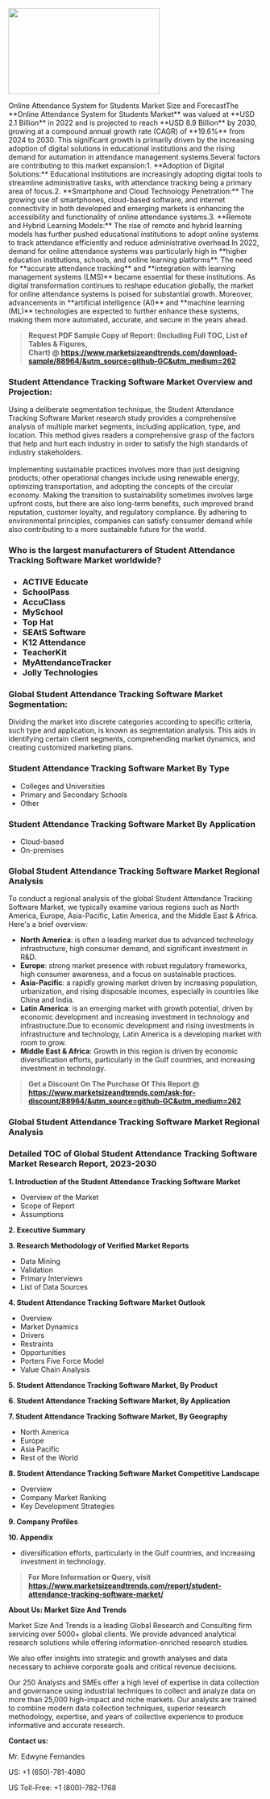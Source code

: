 <p><img class="alignnone size-medium wp-image-20088" src="https://ffe5etoiles.com/wp-content/uploads/2024/12/MST1-300x171.png" alt="" width="300" height="171" /></p>Online Attendance System for Students Market Size and ForecastThe **Online Attendance System for Students Market** was valued at **USD 2.1 Billion** in 2022 and is projected to reach **USD 8.9 Billion** by 2030, growing at a compound annual growth rate (CAGR) of **19.6%** from 2024 to 2030. This significant growth is primarily driven by the increasing adoption of digital solutions in educational institutions and the rising demand for automation in attendance management systems.Several factors are contributing to this market expansion:1. **Adoption of Digital Solutions:** Educational institutions are increasingly adopting digital tools to streamline administrative tasks, with attendance tracking being a primary area of focus.2. **Smartphone and Cloud Technology Penetration:** The growing use of smartphones, cloud-based software, and internet connectivity in both developed and emerging markets is enhancing the accessibility and functionality of online attendance systems.3. **Remote and Hybrid Learning Models:** The rise of remote and hybrid learning models has further pushed educational institutions to adopt online systems to track attendance efficiently and reduce administrative overhead.In 2022, demand for online attendance systems was particularly high in **higher education institutions, schools, and online learning platforms**. The need for **accurate attendance tracking** and **integration with learning management systems (LMS)** became essential for these institutions. As digital transformation continues to reshape education globally, the market for online attendance systems is poised for substantial growth. Moreover, advancements in **artificial intelligence (AI)** and **machine learning (ML)** technologies are expected to further enhance these systems, making them more automated, accurate, and secure in the years ahead.</p><blockquote id="" class=""><strong>Request PDF Sample Copy of Report: (Including Full TOC, List of Tables &amp; Figures, Chart)&nbsp;@&nbsp;<strong><a href="https://www.marketsizeandtrends.com/download-sample/88964/&utm_source=github-GC&utm_medium=262" target="_blank">https://www.marketsizeandtrends.com/download-sample/88964/&utm_source=github-GC&utm_medium=262</a></strong></strong></blockquote><h3 id="" class="">Student Attendance Tracking Software Market&nbsp;Overview and Projection:</h3><p id="" class="">Using a deliberate segmentation technique, the Student Attendance Tracking Software Market research study provides a comprehensive analysis of multiple market segments, including application, type, and location. This method gives readers a comprehensive grasp of the factors that help and hurt each industry in order to satisfy the high standards of industry stakeholders. <br /> <br />Implementing sustainable practices involves more than just designing products; other operational changes include using renewable energy, optimizing transportation, and adopting the concepts of the circular economy. Making the transition to sustainability sometimes involves large upfront costs, but there are also long-term benefits, such improved brand reputation, customer loyalty, and regulatory compliance. By adhering to environmental principles, companies can satisfy consumer demand while also contributing to a more sustainable future for the world.</p><h3 id="" class="">Who is the largest manufacturers of&nbsp;Student Attendance Tracking Software Market worldwide?</h3><h3 class=""><p><ul><li>ACTIVE Educate </li><li> SchoolPass </li><li> AccuClass </li><li> MySchool </li><li> Top Hat </li><li> SEAtS Software </li><li> K12 Attendance </li><li> TeacherKit </li><li> MyAttendanceTracker </li><li> Jolly Technologies</li></ul></p></h3><h3 id="" class="">Global&nbsp;Student Attendance Tracking Software Market Segmentation:</h3><p id="" class="">Dividing the market into discrete categories according to specific criteria, such type and application, is known as segmentation analysis. This aids in identifying certain client segments, comprehending market dynamics, and creating customized marketing plans.</p><h3 id="" class="">Student Attendance Tracking Software Market&nbsp;By Type</h3><p><p><ul><li>Colleges and Universities </li><li> Primary and Secondary Schools </li><li> Other</p></li></ul></p></p><h3 id="" class="">Student Attendance Tracking Software Market&nbsp;By Application</h3><p class=""><p><ul><li>Cloud-based </li><li> On-premises</li></ul></p></p><h3 id="" class="">Global Student Attendance Tracking Software Market Regional Analysis</h3><p id="" class="">To conduct a regional analysis of the global Student Attendance Tracking Software Market, we typically examine various regions such as North America, Europe, Asia-Pacific, Latin America, and the Middle East &amp; Africa. Here's a brief overview:</p><ul><li><strong>North America</strong>: is often a leading market due to advanced technology infrastructure, high consumer demand, and significant investment in R&amp;D.</li><li><strong>Europe</strong>: strong market presence with robust regulatory frameworks, high consumer awareness, and a focus on sustainable practices.</li><li><strong>Asia-Pacific</strong>: a rapidly growing market driven by increasing population, urbanization, and rising disposable incomes, especially in countries like China and India.</li><li><strong>Latin America</strong>: is an emerging market with growth potential, driven by economic development and increasing investment in technology and infrastructure.Due to economic development and rising investments in infrastructure and technology, Latin America is a developing market with room to grow.</li><li><strong>Middle East &amp; Africa</strong>: Growth in this region is driven by economic diversification efforts, particularly in the Gulf countries, and increasing investment in technology.</li></ul><blockquote id="" class=""><strong>Get a Discount On The Purchase Of This Report @ <strong><a href="https://www.marketsizeandtrends.com/ask-for-discount/88964/&utm_source=github-GC&utm_medium=262" target="_blank">https://www.marketsizeandtrends.com/ask-for-discount/88964/&utm_source=github-GC&utm_medium=262</a></strong></strong></blockquote><h3 id="" class="">Global Student Attendance Tracking Software Market Regional Analysis</h3><h3 id="" class="">Detailed TOC of Global Student Attendance Tracking Software Market Research Report, 2023-2030</h3><p id="" class=""><strong>1. Introduction of the Student Attendance Tracking Software Market</strong></p><ul><li>Overview of the Market</li><li>Scope of Report</li><li>Assumptions</li></ul><p id="" class=""><strong>2. Executive Summary</strong></p><p id="" class=""><strong>3. Research Methodology of Verified Market Reports</strong></p><ul><li>Data Mining</li><li>Validation</li><li>Primary Interviews</li><li>List of Data Sources</li></ul><p id="" class=""><strong>4. Student Attendance Tracking Software Market Outlook</strong></p><ul><li>Overview</li><li>Market Dynamics</li><li>Drivers</li><li>Restraints</li><li>Opportunities</li><li>Porters Five Force Model</li><li>Value Chain Analysis</li></ul><p id="" class=""><strong>5. Student Attendance Tracking Software Market, By Product</strong></p><p id="" class=""><strong>6. Student Attendance Tracking Software Market, By Application</strong></p><p id="" class=""><strong>7. Student Attendance Tracking Software Market, By Geography</strong></p><ul><li>North America</li><li>Europe</li><li>Asia Pacific</li><li>Rest of the World</li></ul><p id="" class=""><strong>8. Student Attendance Tracking Software Market Competitive Landscape</strong></p><ul><li>Overview</li><li>Company Market Ranking</li><li>Key Development Strategies</li></ul><p id="" class=""><strong>9. Company Profiles</strong></p><p id="" class=""><strong>10. Appendix</strong></p><ul><li>diversification efforts, particularly in the Gulf countries, and increasing investment in technology.</li></ul><blockquote id="" class=""><strong>For More Information or Query, visit <strong><strong><a href="https://www.marketsizeandtrends.com/report/student-attendance-tracking-software-market/" target="_blank">https://www.marketsizeandtrends.com/report/student-attendance-tracking-software-market/</a></strong></strong></strong></blockquote><p id="" class=""><strong>About Us: Market Size And Trends</strong></p><p id="" class="">Market Size And Trends is a leading Global Research and Consulting firm servicing over 5000+ global clients. We provide advanced analytical research solutions while offering information-enriched research studies.</p><p id="" class="">We also offer insights into strategic and growth analyses and data necessary to achieve corporate goals and critical revenue decisions.</p><p id="" class="">Our 250 Analysts and SMEs offer a high level of expertise in data collection and governance using industrial techniques to collect and analyze data on more than 25,000 high-impact and niche markets. Our analysts are trained to combine modern data collection techniques, superior research methodology, expertise, and years of collective experience to produce informative and accurate research.</p><p id="" class=""><strong>Contact us:</strong></p><p id="" class="">Mr. Edwyne Fernandes</p><p id="" class="">US: +1 (650)-781-4080</p><p id="" class="">US Toll-Free: +1 (800)-782-1768</p>
